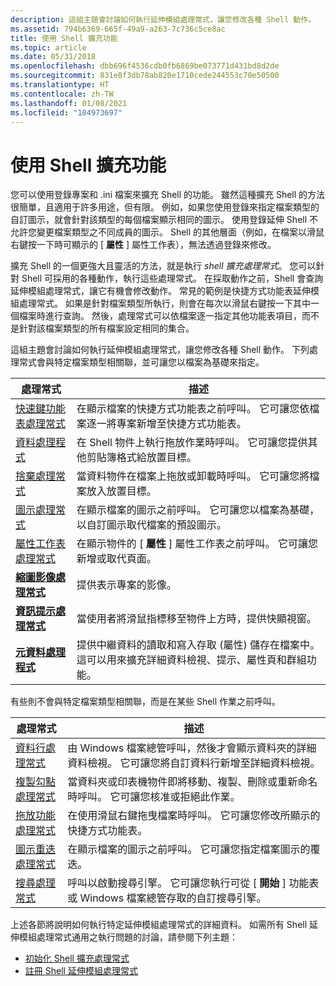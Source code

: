 ```yaml
---
description: 這組主題會討論如何執行延伸模組處理常式，讓您修改各種 Shell 動作。
ms.assetid: 794b6369-665f-49a9-a263-7c736c5ce8ac
title: 使用 Shell 擴充功能
ms.topic: article
ms.date: 05/31/2018
ms.openlocfilehash: dbb696f4536cdb0fb6869be073771d431bd8d2de
ms.sourcegitcommit: 831e8f3db78ab820e1710cede244553c70e50500
ms.translationtype: HT
ms.contentlocale: zh-TW
ms.lasthandoff: 01/08/2021
ms.locfileid: "104973697"
---
```

# <a name="working-with-shell-extensions"></a>使用 Shell 擴充功能

您可以使用登錄專案和 .ini 檔案來擴充 Shell 的功能。 雖然這種擴充 Shell 的方法很簡單，且適用于許多用途，但有限。 例如，如果您使用登錄來指定檔案類型的自訂圖示，就會針對該類型的每個檔案顯示相同的圖示。 使用登錄延伸 Shell 不允許您變更檔案類型之不同成員的圖示。 Shell 的其他層面（例如，在檔案以滑鼠右鍵按一下時可顯示的 [ **屬性** ] 屬性工作表），無法透過登錄來修改。

擴充 Shell 的一個更強大且靈活的方法，就是執行 *shell 擴充處理常式*。 您可以針對 Shell 可採用的各種動作，執行這些處理常式。 在採取動作之前，Shell 會查詢延伸模組處理常式，讓它有機會修改動作。 常見的範例是快捷方式功能表延伸模組處理常式。 如果是針對檔案類型所執行，則會在每次以滑鼠右鍵按一下其中一個檔案時進行查詢。 然後，處理常式可以依檔案逐一指定其他功能表項目，而不是針對該檔案類型的所有檔案設定相同的集合。

這組主題會討論如何執行延伸模組處理常式，讓您修改各種 Shell 動作。 下列處理常式會與特定檔案類型相關聯，並可讓您以檔案為基礎來指定。



| 處理常式                                               | 描述                                                                                                                                                                |
|-------------------------------------------------------|----------------------------------------------------------------------------------------------------------------------------------------------------------------------------|
| [快速鍵功能表處理常式](context-menu-handlers.md)    | 在顯示檔案的快捷方式功能表之前呼叫。 它可讓您依檔案逐一將專案新增至快捷方式功能表。                                               |
| [資料處理程式](how-to-create-data-handlers.md)       | 在 Shell 物件上執行拖放作業時呼叫。 它可讓您提供其他剪貼簿格式給放置目標。                            |
| [捨棄處理常式](how-to-create-drop-handlers.md)       | 當資料物件在檔案上拖放或卸載時呼叫。 它可讓您將檔案放入放置目標。                                                          |
| [圖示處理常式](how-to-create-icon-handlers.md)       | 在顯示檔案的圖示之前呼叫。 它可讓您以檔案為基礎，以自訂圖示取代檔案的預設圖示。                                    |
| [屬性工作表處理常式](propsheet-handlers.md)      | 在顯示物件的 [ **屬性** ] 屬性工作表之前呼叫。 它可讓您新增或取代頁面。                                                              |
| [**縮圖影像處理常式**](/windows/desktop/api/Thumbcache/nn-thumbcache-ithumbnailprovider) | 提供表示專案的影像。                                                                                                                                   |
| [**資訊提示處理常式**](/windows/win32/api/shlobj_core/nn-shlobj_core-iqueryinfo)                 | 當使用者將滑鼠指標移至物件上方時，提供快顯視窗。                                                                                               |
| [**元資料處理程式**](/windows/win32/api/propidl/nn-propidl-ipropertysetstorage)       | 提供中繼資料的讀取和寫入存取 (屬性) 儲存在檔案中。 這可以用來擴充詳細資料檢視、提示、屬性頁和群組功能。 |



 

有些則不會與特定檔案類型相關聯，而是在某些 Shell 作業之前呼叫。



| 處理常式                                                            | 描述                                                                                                                                  |
|--------------------------------------------------------------------|----------------------------------------------------------------------------------------------------------------------------------------------|
| [資料行處理常式](../lwef/column-handlers.md)                             | 由 Windows 檔案總管呼叫，然後才會顯示資料夾的詳細資料檢視。 它可讓您將自訂資料行新增至詳細資料檢視。        |
| [複製勾點處理常式](how-to-create-copy-hook-handlers.md)          | 當資料夾或印表機物件即將移動、複製、刪除或重新命名時呼叫。 它可讓您核准或拒絕此作業。   |
| [拖放功能處理常式](context-menu-handlers.md)                 | 在使用滑鼠右鍵拖曳檔案時呼叫。 它可讓您修改所顯示的快捷方式功能表。                     |
| [圖示重迭處理常式](how-to-implement-icon-overlay-handlers.md) | 在顯示檔案的圖示之前呼叫。 它可讓您指定檔案圖示的覆迭。                                          |
| [搜尋處理常式](../lwef/search-handlers.md)                             | 呼叫以啟動搜尋引擎。 它可讓您執行可從 [ **開始** ] 功能表或 Windows 檔案總管存取的自訂搜尋引擎。 |



 

上述各節將說明如何執行特定延伸模組處理常式的詳細資料。 如需所有 Shell 延伸模組處理常式通用之執行問題的討論，請參閱下列主題：

-   [初始化 Shell 擴充處理常式](int-shell-exts.md)
-   [註冊 Shell 延伸模組處理常式](reg-shell-exts.md)

 

 
